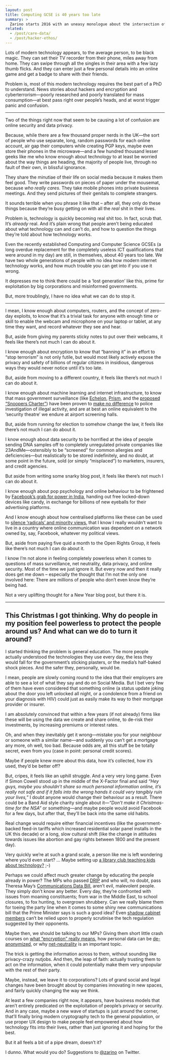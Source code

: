 ```yaml
---
layout: post
title: Computing GCSE is 40 years too late
summary: >
  Zarino starts 2016 with an uneasy monologue about the intersection of technology, business, and politics in the modern day, and how poorly equipped the average person is to deal with them.
related:
  - /post/care-data/
  - /post/hacker-ethos/
---
```


Lots of modern technology appears, to the average person, to be black magic. They can set their TV recorder from their phone, miles away from home. They can swipe through all the singles in their area with a few lazy thumb flicks. And they can enter just a few personal details into an online game and get a badge to share with their friends.

Problem is, most of this modern technology requires the best part of a PhD to understand. News stories about hackers and encryption and cyberterrorism—poorly researched and poorly translated for mass consumption—at best pass right over people’s heads, and at worst trigger panic and confusion.

<hr class="stars">

Two of the things right now that seem to be causing a lot of confusion are online security and data privacy.

Because, while there are a few thousand proper nerds in the UK—the sort of people who use separate, long, random passwords for each online account, air gap their computers while creating PGP keys, maybe even store their phones in the microwave—and a few hundred thousand lesser geeks like me who know enough about technology to at least be worried about the way things are heading, the majority of people live, through no fault of their own, in blissful ignorance.

They share the minutiae of their life on social media because it makes them feel good. They write passwords on pieces of paper under the mousemat, because *who really cares*. They take mobile phones into private business meetings. And they send pictures of their genitals to complete strangers.

It sounds terrible when you phrase it like that – after all, they only do these things because they’re busy getting on with all the *real* shit in their lives.

Problem is, technology is quickly becoming real shit too. In fact, scrub that. It’s *already* real. And it’s plain wrong that people aren’t being educated about what technology can and can’t do, and how to question the things they’re told about how technology works.

Even the recently established Computing and Computer Science GCSEs (a long overdue replacement for the completely useless ICT qualifications that were around in my day) are still, in themselves, about 40 years too late. We have two whole generations of people with no idea how modern internet technology works, and how much trouble you can get into if you use it wrong.

It depresses me to think there could be a ‘lost generation’ like this, prime for exploitation by big corporations and misinformed governments.

But, more troublingly, I have no idea what we can do to stop it.

<hr class="stars">

I mean, I know enough about computers, routers, and the concept of zero-day exploits, to know that it’s a trivial task for anyone with enough time or skill to enable the webcam and microphone on your laptop or tablet, at any time they want, and record whatever they see and hear.

But, aside from giving my parents sticky notes to put over their webcams, it feels like there’s not much I can do about it.

I know enough about encryption to know that “banning it” in an effort to “stop terrorism” is not only futile, but would most likely actively expose the privacy and safety of billions of regular citizens in insidious, dangerous ways they would never notice until it’s too late.

But, aside from moving to a different country, it feels like there’s not much I can do about it.

I know enough about machine learning and internet infrastructure, to know that mass government surveillance (like [Echelon](https://en.wikipedia.org/wiki/ECHELON), [Prism](https://en.wikipedia.org/wiki/PRISM_%28surveillance_program%29), and the [proposed “Snoopers Charter”](https://en.wikipedia.org/wiki/Draft_Communications_Data_Bill)) have been proven to [make no difference](http://digg.com/2015/why-mass-surveillance-cant-wont-and-never-has-stopped-a-terrorist) to police investigation of illegal activity, and are at best an online equivalent to the ‘security theatre’ we endure at airport screening halls.

But, aside from running for election to somehow change the law, it feels like there’s not much I can do about it.

I know enough about data security to be horrified at the idea of people sending DNA samples off to completely unregulated private companies like 23AndMe—ostensibly to be “screened” for common allergies and deficiencies—but realistically to be stored indefinitely, and no doubt, at some point in the future, sold (or simply “misplaced”) to marketers, insurers, and credit agencies.

But aside from writing some snarky blog post, it feels like there’s not much I can do about it.

I know enough about pop psychology and online behaviour to be frightened by [Facebook’s grab for power in India](https://en.wikipedia.org/wiki/Internet.org), handing out free locked-down devices like candy, in exchange for billions of new eyeballs for their advertising platforms.

And I know enough about how centralised platforms like these can be used to [silence ‘radicals’ and minority views](http://www.channel4.com/news/facebook-suspends-uk-activist-groups), that I know I really wouldn’t want to live in a country where online communication was dependent on a network owned by, say, Facebook, whatever my political views.

But, aside from paying five quid a month to the Open Rights Group, it feels like there’s not much I can do about it.

I know I’m not alone in feeling completely powerless when it comes to questions of mass surveillance, net neutrality, data privacy, and online security. Most of the time we just ignore it. But every now and then it really does get me down – especially the thought that I’m not the only one involved here: There are millions of people who don’t even know they’re being had.

Not a very uplifting thought for a New Year blog post, but there it is.

<hr class="stars">

## This Christmas I got thinking. Why do people in my position feel powerless to protect the people around us? And what can we do to turn it around?

I started thinking the problem is general education. The more people actually understood the technologies they use every day, the less they would fall for the government’s sticking plasters, or the media’s half-baked shock pieces. And the safer they, personally, would be.

I mean, people are slowly coming round to the idea that their employers are able to see a lot of what they say and do on Social Media. But I bet very few of them have even considered that something online (a status update joking about the door you left unlocked all night, or a condolence from a friend on your diagnosis with HIV) could just as easily make its way to their mortgage provider or insurer.

I am absolutely convinced that within a few years (if not already) firms like these will be using the data we create and share online, to de-risk their investments, by increasing premiums or interest rates.

Oh, and when they inevitably get it wrong—mistake you for your neighbour or someone with a similar name—and suddenly you can’t get a mortgage any more, oh well, too bad. Because odds are, all this stuff be be totally secret, even from you (case in point: personal credit scores).

Maybe if people knew more about this data, how it’s collected, how it’s used, they’d be better off?

But, cripes, it feels like an uphill struggle. And a very very long game. Even if Simon Cowell stood up in the middle of the X-Factor final and said *“Hey guys, maybe you shouldn’t share so much personal information online, it’s really not safe and if it falls into the wrong hands it could very tangibly ruin your lives,”* I doubt anyone would change their behaviour as a result. There could be a Band Aid style charity single about it—*“Don’t make it Christmas-time for the NSA”* or something—and maybe people would avoid Facebook for a few days, but after that, they’ll be back into the same old habits.

Real change would require either financial incentives (like the government-backed feed-in tariffs which increased residential solar panel installs in the UK this decade) or a long, slow cultural shift (like the change in attitudes towards issues like abortion and gay rights between 1800 and the present day).

Very quickly we’re at such a grand scale, a person like me is left wondering where you’d even start? … Maybe setting up [a library club teaching kids about technology?](https://liverpoolcodeclub.github.io) ;-)

Perhaps we could affect much greater change by educating the people already in power? The MPs who passed [DRIP](https://en.wikipedia.org/wiki/Data_Retention_and_Investigatory_Powers_Act_2014) and who will, no doubt, pass Theresa May’s [Communications Data Bill](https://en.wikipedia.org/wiki/Draft_Communications_Data_Bill), aren’t evil, malevolent people. They simply don’t know any better. Every day, they’re confronted with issues from moaning constituents; from war in the Middle East, to school closures, to fox hunting, to overgrown shrubbery. Can we really blame them for toeing the party line when it comes to some shiny new communications bill that the Prime Minister says is such a good idea? Even [shadow cabinet members](http://www.theguardian.com/politics/2015/nov/09/andy-burnham-investigatory-powers-bill-judicial-safeguards-letter-theresa-may) can’t be relied upon to properly scrutinise the tech regulation suggested by their opponents.

Maybe then, we should be talking to our MPs? Giving them short little crash courses on [what “encryption” really means](https://en.wikipedia.org/wiki/Cryptography), how personal data can be [de-anonymized](https://en.wikipedia.org/wiki/De-anonymization), or why [net-neutrality](https://en.wikipedia.org/wiki/Net_neutrality) is an important topic.

The trick is getting the information across to them, without sounding like privacy-crazy nutjobs. And then, the leap of faith: actually trusting them to act on the information, when it could potentially make them very unpopular with the rest of their party.

Maybe, instead, we leave it to corporations? Lots of grand social and legal changes have been brought about by companies innovating in new spaces, and fairly quickly changing the way we think.

At least a few companies right now, it appears, have business models that aren’t entirely predicated on the exploitation of people’s privacy or security. And in any case, maybe a new wave of startups is just around the corner, that’ll finally bring modern cryptography tech to the general population, or use proper UX design to make people feel empowered about how technology fits into their lives, rather than just ignoring it and hoping for the best.

But it all feels a bit of a pipe dream, doesn’t it?

I dunno. What would you do? Suggestions to [@zarino](https://twitter.com/zarino) on Twitter.
